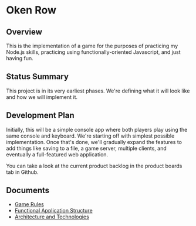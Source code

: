 # Oken Row

## Overview

This is the implementation of a game for the purposes of practicing my Node.js skills, practicing using functionally-oriented Javascript, and just having fun.

## Status Summary

This project is in its very earliest phases. We're defining what it will look like and how we will implement it.

## Development Plan

Initially, this will be a simple console app where both players play using the same console and keyboard. We're starting off with simplest possible implementation. Once that's done, we'll gradually expand the features to add things like saving to a file, a game server, multiple clients, and eventually a full-featured web application.

You can take a look at the current product backlog in the product boards tab in Github.

## Documents

- [Game Rules](GameRules.md)
- [Functional Application Structure](FunctionalApplicationStructure.md)
- [Architecture and Technologies](ArchitectureTechnologies.md)